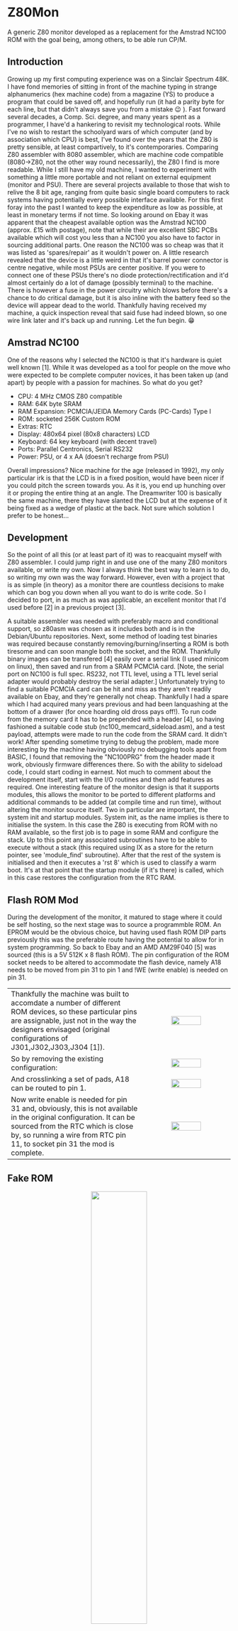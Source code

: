 # Z80Mon
A generic Z80 monitor developed as a replacement for the Amstrad NC100 ROM with the goal being, among others, to be able run CP/M.

## Introduction
Growing up my first computing experience was on a Sinclair Spectrum 48K. I have fond memories of sitting in front of the machine typing in strange alphanumerics (hex machine code) from a magazine (YS) to produce a program that could be saved off, and hopefully run (it had a parity byte for each line, but that didn't always save you from a mistake :wink: ). Fast forward several decades, a Comp. Sci. degree, and many years spent as a programmer, I have'd a hankering to revisit my technological roots. While I've no wish to restart the schoolyard wars of which computer (and by association which CPU) is best, I've found over the years that the Z80 is pretty sensible, at least compartively, to it's contemporaries. Comparing Z80 assembler with 8080 assembler, which are machine code compatible (8080->Z80, not the other way round necessarily), the Z80 I find is more readable. While I still have my old machine, I wanted to experiment with something a little more portable and not reliant on external equipment (monitor and PSU). There are several projects available to those that wish to relive the 8 bit age, ranging from quite basic single board computers to rack systems having potentially every possible interface available. For this first foray into the past I wanted to keep the expenditure as low as possible, at least in monetary terms if not time. So looking around on Ebay it was apparent that the cheapest available option was the Amstrad NC100 (approx. £15 with postage), note that while their are excellent SBC PCBs available which will cost you less than a NC100 you also have to factor in sourcing additional parts. One reason the NC100 was so cheap was that it was listed as 'spares/repair' as it wouldn't power on. A little research revealed that the device is a little weird in that it's barrel power connector is centre negative, while most PSUs are center positive. If you were to connect one of these PSUs there's no diode protection/rectification and it'd almost certainly do a lot of damage (possibly terminal)  to the machine. There is however a fuse in the power circuitry which blows before there's a chance to do critical damage, but it is also inline with the battery feed so the device will appear dead to the world. Thankfully having received my machine, a quick inspection reveal that said fuse had indeed blown, so one wire link later and it's back up and running. Let the fun begin. :grin:

## Amstrad NC100
One of the reasons why I selected the NC100 is that it's hardware is quiet well known [1]. While it was developed as a tool for people on the move who were expected to be complete computer novices, it has been taken up (and apart) by people with a passion for machines. So what do you get?

* CPU: 4 MHz CMOS Z80 compatible
* RAM: 64K byte SRAM
* RAM Expansion: PCMCIA/JEIDA Memory Cards (PC-Cards) Type I
* ROM: socketed 256K Custom ROM
* Extras: RTC
* Display: 480x64 pixel (80x8 characters) LCD
* Keyboard: 64 key keyboard (with decent travel)
* Ports: Parallel Centronics, Serial RS232
* Power: PSU, or 4 x AA (doesn't recharge from PSU)

Overall impressions? Nice machine for the age (released in 1992), my only particular irk is that the LCD is in a fixed position, would have been nicer if you could pitch the screen towards you. As it is, you end up hunching over it or proping the entire thing at an angle. The Dreamwriter 100 is basically the same machine, there they have slanted the LCD but at the expense of it being fixed as a wedge of plastic at the back. Not sure which solution I prefer to be honest...

## Development
So the point of all this (or at least part of it) was to reacquaint myself with Z80 assembler. I could jump right in and use one of the many Z80 monitors available, or write my own. Now I always think the best way to learn is to do, so writing my own was the way forward. However, even with a project that is as simple (in theory) as a monitor there are countless decisions to make which can bog you down when all you want to do is write code. So I decided to port, in as much as was applicable, an excellent monitor that I'd used before [2] in a previous project [3]. 

A suitable assembler was needed with preferably macro and conditional support, so z80asm was chosen as it includes both and is in the Debian/Ubuntu repositories. Next, some method of loading test binaries was required because constantly removing/burning/inserting a ROM is both tiresome and can soon mangle both the socket, and the ROM. Thankfully binary images can be transfered [4] easily over a serial link (I used minicom on linux), then saved and run from a SRAM PCMCIA card. [Note, the serial port on NC100 is full spec. RS232, not TTL level, using a TTL level serial adapter would probably destroy the serial adapter.] Unfortunately trying to find a suitable PCMCIA card can be hit and miss as they aren't readily available on Ebay, and they're generally not cheap. Thankfully I had a spare which I had acquired many years previous and had been lanquashing at the bottom of a drawer (for once hoarding old dross pays off!). To run code from the memory card it has to be prepended with a header [4], so having fashioned a suitable code stub (nc100_memcard_sideload.asm), and a test payload, attempts were made to run the code from the SRAM card. It didn't work! After spending sometime trying to debug the problem, made more interesting by the machine having obviously no debugging tools apart from BASIC, I found that removing the "NC100PRG" from the header made it work, obviously firmware differences there. So with the ability to sideload code, I could start coding in earnest. Not much to comment about the development itself, start with the I/O routines and then add features as required. One interesting feature of the monitor design is that it supports modules, this allows the monitor to be ported to different platforms and additional commands to be added (at compile time and run time), without altering the monitor source itself. Two in particular are important, the system init and startup modules. System init, as the name implies is there to initialise the system. In this case the Z80 is executing from ROM with no RAM available, so the first job is to page in some RAM and configure the stack. Up to this point any associated subroutines have to be able to execute without a stack (this required using IX as a store for the return pointer, see 'module_find' subroutine). After that the rest of the system is initialised and then it executes a 'rst 8' which is used to classify a warm boot. It's at that point that the startup module (if it's there) is called, which in this case restores the configuration from the RTC RAM. 

## Flash ROM Mod
During the development of the monitor, it matured to stage where it could be self hosting, so the next stage was to source a programmble ROM. An EPROM would be the obvious choice, but having used flash ROM DIP parts previously this was the preferable route having the potential to allow for in system programming. So back to Ebay and an AMD AM29F040 [5] was sourced (this is a 5V 512K x 8 flash ROM). The pin configuration of the ROM socket needs to be altered to accommodate the flash device, namely A18 needs to be moved from pin 31 to pin 1 and !WE (write enable) is needed on pin 31.

<table>
 <tr>
  <td width="60%">
Thankfully the machine was built to accomdate a number of different ROM devices, so these particular pins are assignable, just not in the way the designers envisaged (original configurations of J301,J302,J303,J304 [1]).
  </td>
  <td align="center">
<img src="https://github.com/Celliwig/Z80Mon/blob/master/pics/NC100_FlashMod_Jumpers1.jpg?raw=true" height="60%" width="60%">
  </td>
 </tr>
 <tr>
  <td width="60%">
So by removing the existing configuration:
  </td>
  <td align="center">
<img src="https://github.com/Celliwig/Z80Mon/blob/master/pics/NC100_FlashMod_Jumpers2.jpg?raw=true" height="60%" width="60%">
  </td>
 </tr>
 <tr>
  <td width="60%">
And crosslinking a set of pads, A18 can be routed to pin 1. 
  </td>
  <td align="center">
<img src="https://github.com/Celliwig/Z80Mon/blob/master/pics/NC100_FlashMod_Jumpers3.jpg?raw=true" height="60%" width="60%">
  </td>
 </tr>
 <tr>
  <td>
Now write enable is needed for pin 31 and, obviously, this is not available in the original configuration. It can be sourced from the RTC which is close by, so running a wire from RTC pin 11, to socket pin 31 the mod is complete.
  </td>
  <td align="center">
<img src="https://github.com/Celliwig/Z80Mon/blob/master/pics/NC100_FlashMod_WriteEnable.jpg?raw=true" height="60%" width="60%">
  </td>
 </tr>
</table>

## Fake ROM
<p align="center">
<img src="https://github.com/Celliwig/Z80Mon/blob/master/pics/NC100_FlashMod_FlashROM.jpg?raw=true" height="50%" width="50%">
</p>

After that it was time to burn the flash, and here is where things get a little weird. While trying to burn the ROM, the programming software exited with an error. On further examination it turned out the JEDEC manufacture/device ids didn't match the expected values. To start with I was hoping this to be a problem with the device programmer or it's software, I didn't want a dud device. Having checked the values listed in the AMD datasheet and the ROM in a second device, both sides were right and yet the values didn't match. So a little more investigation revealed that the manufacturer/device code was for a Spansion part of the same size but with a different product code. Spansion and AMD are related, so is this a case of a manufacturing error? Or is it that somebody has faked the markings (for the more popular/recognisable AMD component) on the I.C. which does happen?  Who knows? Programming it as a Spansion part proceeded without error, so after plugging it in and powering on the device I was reward with the monitor interface. :thumbsup:

## Monitor
<img src="https://github.com/Celliwig/Z80Mon/blob/master/pics/NC100_monitor.jpg?raw=true" height="50%" width="50%" align="right">

So what features are available in the monitor?

* Download/Upload to memory (Intel Hex format)
* Display/Edit/Clear/Run memory
* Read/Write Ports
* Print registers, set stack pointer

The implementation on the NC100 provides support for:

* Keyboard & LCD
* ROM/RAM/SRAM PCMCIA
* Serial
* RTC
* Setup command which includes:
  * RTC date/time/alarm
  * LCD invert & console redirection (to serial port)
  * Memory page selection 
  * Serial port configuration (baud, etc)
  * Status information (including batteries)
* Flash programmer

## CP/M

**N.B. Work in progress!!!**

With the monitor in a stable state, attention was turned to trying to get CP/M [6] to run. CP/M is a disk operating system (DOS) that was designed to try and solve the problem of early home computer systems which was incredibly disparate hardware. While software written for one particular machine could in theory run on another machine if they had the same CPU, differences in hardware running the gamut of the controllers including keyboard, display, disk and even memory made software quite bespoke for a system. CP/M tries to unify all of this by hiding terminal (keyboard & display) and disk operations behind a BIOS (Basic Input/Output System) which CP/M then intergrates with to provide a basic DOS. It's something that influenced the development of the IBM PC and MSDOS several years later. Whilst I have used both AmigaDOS and MSDOS, I was interested to try this earlier system and see how it compared.

### BIOS
There are a few sites on the web that have information on CP/M, the best one is probably 'The Unofficial CP/M Web Site' [7]. Here you'll find a collection of resources, including original binaries, source and manuals. CP/M v2.2 appears to be the most sensible starting place for authenticity (there are several extension of CP/M), features and simplicity of BIOS. The first thing you should probably do is RTFM [8], especially the section 'CP/M 2 Alteration' which details the alterations needed for a new system. So the main task is to write a BIOS for the particular hardware which comprises the functions:

* boot - cold start initialisation
* wboot - warm start initialisation
* const - console in status
* conin - console in read
* conout - console output character
* list - list device output character (printer)
* punch	- punch device character out (tape)
* reader - reader device character in (tape)
* home	- move head to home position, track 00, on selected disk
* seldsk	- select a disk drive
* settrk	- set track number for selected disk
* setsec	- set sector number for selected disk
* setdma - set memory address to read/write data
* read - read disk sector to memory
* write - write memory to disk sector
* listst - return list device status
* sectran - disk sector translation

Knowing this it is time to consider hardware. While the monitor supports the keyboard & LCD, the serial interface was chosen as the console device for CP/M as it is much simpler to interface with especially in regard to the graphical LCD (as opposed to character LCD displays). Disks are the next issue, or the lack of them more precisely. While it is in theory possible to connect a disk drive to the serial port (see RangerDisk drives), this is more than a litle ugly and reliant on media that can be several decades old. A more sensible approach would be to use the PCMCIA SRAM card I already had and emulate floppy/hard drives which is precisely what I did. The SRAM card I have is 512KB, while the hardware supports upto 1 MB. Looking at the various disk sizes of the time, they tend to be in the range of hundreds of kilobytes. By choosing a base block size of 64k for a virtual disk, a number of virtual disks can be made on an SRAM card that vary in size depending on need. Obviously some additional information needs to be stored if a card is to be split into multiple virtual devices. Handily though CP/M expects the first sector of the first track to contain the boot loader which isn't needed (as it'll be ROM), so this can be reused to store device information (see 'nc100/virtual_disk.asm'). The first job then is to create an admin tool for the monitor that can initialise the SRAM card, create/delete/format virtual disks and get/put system track ('nc100/virtual_disk_admin.asm'). With this done attention could be turned to the BIOS. The serial device is initialised by the monitor, so only the I/O routines are needed and these reuse the existing monitor library. The disk access routines are a little trickier, they need to copy data to/from the SRAM card which is mapped in the memory space on top of CP/M's memory (the system RAM) to a DMA buffer set by CP/M which can be anywhere barring the upper space allocated to the console command processor (CCP), basic DOS (BDOS) routines and BIOS. One way to solve this problem is to buffer it first in a secondary buffer in the BIOS area, before remapping the memory back to it's normal configuration and doing a second copy to the actual DMA space according to CP/M. The problem with this is that it involves two copies, however this is done at the speed of the system RAM which is (usually) operating much faster than any storage device so the impact is not noticable. When CP/M shipped as a product it was distributed in binary form which had to be patched for your machine, this was to update both the BIOS section and also to ammend where the CCP/BDOS/BIOS segment loaded (according to how much RAM you had). These days, with the source available, it is much easier. You just need to set the memory address of where the CCP/BDOS should load [8], and append your BIOS when assembling. Having created the aforementioned binary, this can then be transfered to the monitor where it can be saved to a virtual disk (PUTSYS). Loading this binary from the virtual disk (GETSYS) to the correct memory address [8], and jumping to the code will, if everythings right give you a prompt on the serial port (you need to be running the monitor with console redirection on a terminal).

### Look before you leap (or jump)
At this point I should probably point out the major bug with running CP/M on the NC100, the power switch triggers a NMI, the vector for which is in the middle of CP/M's FCB storage so interpreting that as code is a bad idea! I have written a small bit of code to power off the system when you're in CP/M, ***don't use the power switch***. Others have coded around the problem in different ports to the system, this however requires quite a few changes to the disk code where as I want to keep the code base as original as possible.

### Transfering programs
At this point there's a working CP/M installation, but it can't do much as you have no tools and there isn't even a way to transfer programs manually (kind of). The built-in 'SAVE' command has potential, it can save a specified number of 256 byte blocks to disk. So transfering a binary to RAM with the monitor, running CP/M and using 'SAVE' solves this right? Wrong! 'SAVE' has a fixed starting point of 0x0100, which is in the middle of the monitor so no help. But if you change the value of TBASE to 0x8000 (which is in RAM from the monitor's perspective) on an initial build of the CCP/BDOS/BIOS blob. You can then transfer the commands 'PIP' and 'LOAD' using this method, and then do a final build of the CP/M blob reverting TBASE to it's original value. With these two programs you can then proceed to transfer others by converting them to Intel Hex format, transfer the hex file as text file in your terminal emulator, and then using 'PIP' on the otherside to save it to a file. From there you then use 'LOAD' to turn the hex file back into a binary. Cumbersome. So having done that for a few files you'll want to find an actual terminal transfer program, I used 'MBOOT'.

Now it was fun time! Having rustled up a copy of ZORK 1, I proceed to do a playthough which was interesting if frustrating at times. :confounded:

## Final Thoughts
Here the project has stalled for a bit. One feature I would like get done is to intergrate the onboard keyboard and LCD as using a serial console is unwieldy and unnecessary. 

RAM is also something I would potentially look at. The NC100 is kitted out with 2x32k static RAM devices, but there is an upgraded version (with the same PCB) the NC150 with a single 128k RAM device. Not sure how easy it would be to source a suitable RAM chip, but the added RAM would be useful especially for playing with CP/M 3 (Plus).

Another problem was lack of disk space, even with the small size of CP/M programs the SRAM card was starting to run out of space. One partial solution is to use some of the unused space in the flash ROM, several disk image could be stored there (the disk system was designed to support this). However, a larger card of some sort would be the way forward. One solution might be to use the parallel port to drive the unused address lines on the PCMCIA interface which are currently grounded to support a larger SRAM card. Another option could potentially be a flash PCMCIA card, which in theory might be compatible, but they tend to require a PCMCIA type II slot while the NC100 is a type I. Of note though is the fact that the card slot plastic surround is detachable and so that might be replaced (3D printed) with one that supports type II cards (as electrically the slots are the same I think).  

One of the reasons this has stalled is that I'm kind of tempted by an NC200 which is similar hardware but in a laptop style case, so has a bigger backlit display and floppy drive (which is a power hog, but could be replaced by a GOTEK drive). Unfortunately, unlike the NC100, they go for silly money on Ebay, I'm not paying >£100 for Z80 system which hasn't even a bus interface.

So this has been an interesting journey, which is not over, merely on hiatus... I hope ;)

## Build
To build the monitor with a list file (useful for after the fact compilation against new targets):
```
z80asm -o z80mon.hex z80mon.asm nc100/nc100_lib.asm nc100/vdisk_utils.asm nc100/flash_tool.asm -L 2>z80mon.lst
```

To build the CP/M system binary(CCP/BDOS/BIOS):
```
z80asm -o cpm2.2/cpm22.hex cpm2.2/cpm22.def cpm2.2/cpm22.z80 cpm2.2/cbios.asm
```

To convert binary objects so that they can be transfered:
```
objcopy -v -I binary -O ihex <filename>.hex <filename>.ihex
```

## Resources
1. Emulator - https://www.ncus.org.uk/files/NC100EM-1.3.TAR.GZ

## References
1. https://www.cpcwiki.eu/index.php?title=A_surgical_guide_to_the_Amstrad_NC
2. https://www.pjrc.com/tech/8051/paulmon2.html
3. https://github.com/Celliwig/Oyster-Terminal
4. The Amstrad Notepad Advanced User Guide [Robin Nixon]: Writing External Programs
5. https://robotics.ee.uwa.edu.au/eyebot5/doc/DataSheets/29F040.pdf
6. https://en.wikipedia.org/wiki/CP/M
7. http://www.cpm.z80.de/
8. http://www.cpm.z80.de/manuals/cpm22-m.pdf
